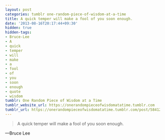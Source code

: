 ```yaml
---
layout: post
categories: tumblr one-random-piece-of-wisdom-at-a-time
title: A quick temper will make a fool of you soon enough.
date: '2013-08-16T20:17:44+09:30'
hidden: true
hidden-tags:
- Bruce-Lee
- A
- quick
- temper
- will
- make
- a
- fool
- of
- you
- soon
- enough
- quote
- wisdom
tumblr: One Random Piece of Wisdom at a Time
tumblr_website_url: https://onerandompieceofwisdomatatime.tumblr.com
tumblr_url: https://onerandompieceofwisdomatatime.tumblr.com/post/58412079427/a-quick-temper-will-make-a-fool-of-you-soon
---
```

> A quick temper will make a fool of you soon enough.

—Bruce Lee
